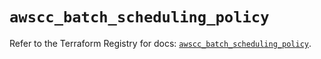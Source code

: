 # `awscc_batch_scheduling_policy`

Refer to the Terraform Registry for docs: [`awscc_batch_scheduling_policy`](https://registry.terraform.io/providers/hashicorp/awscc/0.70.0/docs/resources/batch_scheduling_policy).
